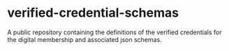 # verified-credential-schemas
A public repository containing the definitions of the verified credentials for the digital membership and associated json schemas.
